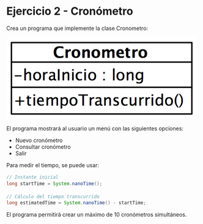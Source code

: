 # Ejercicio 2 - Cronómetro

Crea un programa que implemente la clase Cronometro:

![](cronometro.png)

El programa mostrará al usuario un menú con las siguientes opciones:

- Nuevo cronómetro
- Consultar cronómetro
- Salir

Para medir el tiempo, se puede usar:

```java
// Instante inicial
long startTime = System.nanoTime();    

// Cálculo del tiempo transcurrido
long estimatedTime = System.nanoTime() - startTime;
```

El programa permitirá crear un máximo de 10 cronómetros simultáneos.